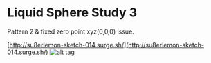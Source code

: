 # Liquid Sphere Study 3 

Pattern 2 & fixed zero point xyz(0,0,0) issue. 

[http://su8erlemon-sketch-014.surge.sh/](http://su8erlemon-sketch-014.surge.sh/)
![alt tag](https://github.com/su8erlemon/sketch/blob/master/014/img.gif)
